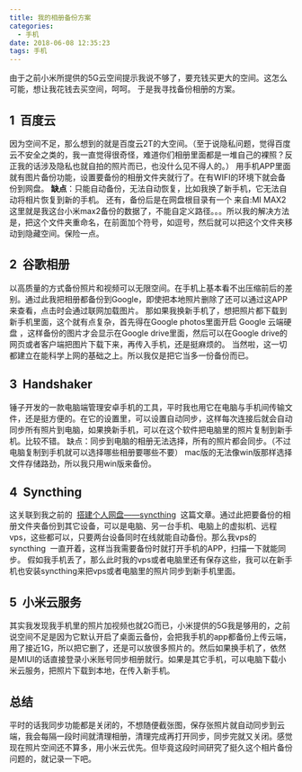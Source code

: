 ```yaml
---
title: 我的相册备份方案
categories:
  - 手机
date: 2018-06-08 12:35:23
tags: 手机
---
```


由于之前小米所提供的5G云空间提示我说不够了，要充钱买更大的空间。这怎么可能，想让我花钱去买空间，呵呵。 于是我寻找备份相册的方案。
<!--more-->
## 1  百度云

因为空间不足，那么想到的就是百度云2T的大空间。（至于说隐私问题，觉得百度云不安全之类的，我一直觉得很奇怪，难道你们相册里面都是一堆自己的裸照？反正我的话涉及隐私也就自拍的照片而已，也没什么见不得人的。） 用手机APP里面就有图片备份功能，设置要备份的相册文件夹就行了。在有WIFI的环境下就会备份到网盘。 **缺点**：只能自动备份，无法自动恢复，比如我换了新手机，它无法自动将相片恢复到新的手机。 还有，备份后是在网盘根目录有一个 来自:MI MAX2 这里就是我这台小米max2备份的数据了，不能自定义路径。。。所以我的解决方法是，把这个文件夹重命名，在前面加个符号，如逗号，然后就可以把这个文件夹移动到隐藏空间。保险一点。

## 2  谷歌相册

以高质量的方式备份照片和视频可以无限空间。在手机上基本看不出压缩前后的差别。通过此我把相册都备份到Google，即使把本地照片删除了还可以通过这APP来查看，点击时会通过联网加载图片。 那如果我换新手机了，想把照片都下载到新手机里面，这个就有点复杂，首先得在Google photos里面开启 Google 云端硬盘 ，这样备份的图片才会显示在Google drive里面，然后可以在Google drive的网页或者客户端把图片下载下来，再传入手机，还是挺麻烦的。 当然啦，这一切都建立在能科学上网的基础之上。所以我仅是把它当多一份备份而已。

## 3  Handshaker

锤子开发的一款电脑端管理安卓手机的工具，平时我也用它在电脑与手机间传输文件，还是挺方便的。在它的设置里，可以设置自动同步，这样每次连接后就会自动同步所有照片到电脑，如果换新手机，可以在这个软件把电脑里的照片复制到新手机。比较不错。 缺点：同步到电脑的相册无法选择，所有的照片都会同步。（不过电脑复制到手机就可以选择哪些相册要哪些不要） mac版的无法像win版那样选择文件存储路劲，所以我只用win版来备份。

## 4  Syncthing

这关联到我之前的  [搭建个人网盘——syncthing](https://jungui.powersee.pw/?p=194)  这篇文章。通过此把要备份的相册文件夹备份到其它设备，可以是电脑、另一台手机、电脑上的虚拟机、远程vps，这些都可以，只要两台设备同时在线就能自动备份。那么我vps的  syncthing  一直开着，这样当我需要备份时就打开手机的APP，扫描一下就能同步。 假如我手机丢了，那么此时我的vps或者电脑里还有保存这些，我可以在新手机也安装syncthing来把vps或者电脑里的照片同步到新手机里面。

## 5  小米云服务

其实我发现我手机里的照片加视频也就2G而已，小米提供的5G我是够用的，之前说空间不足是因为它默认开启了桌面云备份，会把我手机的app都备份上传云端，用了接近1G，所以把它删了，还是可以放很多照片的。然后如果换手机了，依然是MIUI的话直接登录小米账号同步相册就行。如果是其它手机，可以电脑下载小米云服务，把照片下载到本地，在传入新手机。

总结
--

平时的话我同步功能都是关闭的，不想随便截张图，保存张照片就自动同步到云端，我会每隔一段时间就清理相册，清理完成再打开同步，同步完就又关闭。感觉现在照片空间还不算多，用小米云优先。但毕竟这段时间研究了挺久这个相片备份问题的，就记录一下吧。

